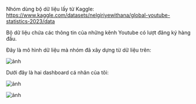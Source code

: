 Nhóm dùng bộ dữ liệu lấy từ Kaggle: https://www.kaggle.com/datasets/nelgiriyewithana/global-youtube-statistics-2023/data 

Bộ dữ liệu chứa các thông tin của những kênh Youtube có lượt đăng ký hàng đầu.

Đây là mô hình dữ liệu mà nhóm đã xây dựng từ dữ liệu trên:

![ảnh](https://github.com/kimvo646/Global-Youtube-Statistics/assets/110104539/6ec377bc-b557-46cf-9afc-c4765965de24)


Dưới đây là hai dashboard cá nhân của tôi:

![ảnh](https://github.com/kimvo646/Global-Youtube-Statistics/assets/110104539/8fdc97e0-f287-4aa2-818c-77ecd84a5930)

![ảnh](https://github.com/kimvo646/Global-Youtube-Statistics/assets/110104539/9441dbe8-e154-4ef6-832d-55a64d358b8f)

